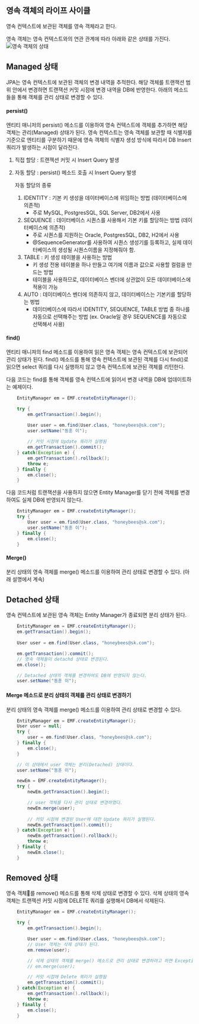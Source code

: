 ## 영속 객체의 라이프 사이클

영속 컨텍스트에 보관된 객체를 영속 객체라고 한다.


영속 객체는 영속 컨텍스트와의 연관 관계에 따라 아래와 같은 상태를 가진다.
![영속 객체의 상태](https://www.objectdb.com/files/images/manual/jpa-states.png)

## Managed 상태
JPA는 영속 컨텍스트에 보관된 객체의 변경 내역을 추적한다. 해당 객체를 트랜잭션 범위 안에서 변경하면 트랜잭션 커밋 시점에 변경 내역을 DB에 반영한다.
아래의 메소드들을 통해 객체를 관리 상태로 변경할 수 있다.

#### persist()
엔티티 매니저의 persist() 메소드를 이용하여 영속 컨텍스트에 객체를 추가하면 해당 객체는 관리(Managed) 상태가 된다.
영속 컨텍스트는 영속 객체를 보관할 때 식별자를 기준으로 엔티티를 구분하기 때문에 영속 객체의 식별자 생성 방식에 따라서
DB Insert 쿼리가 발생하는 시점이 달라진다.

1. 직접 할당 : 트랜젝션 커밋 시 Insert Query 발생
2. 자동 할당 : persist() 메소드 호출 시 Insert Query 발생 
    
    자동 할당의 종류 
    1. IDENTITY : 기본 키 생성을 데이터베이스에 위임하는 방법 (데이터베이스에 의존적)
        - 주로 MySQL, PostgresSQL, SQL Server, DB2에서 사용
    2. SEQUENCE : 데이터베이스 시퀀스를 사용해서 기본 키를 할당하는 방법 (데이터베이스에 의존적)
        - 주로 시퀀스를 지원하는 Oracle, PostgresSQL, DB2, H2에서 사용
        - @SequenceGenerator를 사용하여 시퀀스 생성기를 등록하고, 실제 데이터베이스의 생성될 시퀀스이름을 지정해줘야 함.
    3. TABLE : 키 생성 테이블을 사용하는 방법
        - 키 생성 전용 테이블을 하나 만들고 여기에 이름과 값으로 사용할 컬럼을 만드는 방법
        - 테이블을 사용하므로, 데이터베이스 벤더에 상관없이 모든 데이터베이스에 적용이 가능
    4. AUTO : 데이터베이스 벤더에 의존하지 않고, 데이터베이스는 기본키를 할당하는 벙법
        - 데이터베이스에 따라서 IDENTITY, SEQUENCE, TABLE 방법 중 하나를 자동으로 선택해주는 방법 (ex. Oracle일 경우 SEQUENCE를 자동으로 선택해서 사용)


#### find()
엔티티 매니져의 find 메소드를 이용하여 읽은 영속 객체는 영속 컨텍스트에 보관되어 관리 상태가 된다.
find() 메소드를 통해 영속 컨텍스트에 보관된 객체를 다시 find()로 읽으면 select 쿼리를 다시 실행하지 않고 영속 컨텍스트에 보관된 객체를 리턴한다.

다음 코드는 find를 통해 객체를 영속 컨텍스트에 읽어서 변경 내역을 DB에 업데이트하는 예제이다.

```Java
    EntityManager em = EMF.createEntityManager();

    try {
        em.getTransaction().begin();   

        User user = em.find(User.class, "honeybees@sk.com");
        user.setName("동훈 이");
        
        // 커밋 시점에 Update 쿼리가 실행됨
        em.getTransaction().commit();
    } catch(Exception e) {
        em.getTransaction().rollback();
        throw e;
    } finally {
        em.close();
    }
```

다음 코드처럼 트랜잭션을 사용하지 않으면 Entity Manager를 닫기 전에 객체를 변경하여도 실제 DB에 반영되지 않는다.
```Java
    EntityManager em = EMF.createEntityManager();
    try {
        User user = em.find(User.class, "honeybees@sk.com");
        user.setName("동훈 이");
    } finally {
        em.close();
    }
```


#### Merge()
분리 상태의 영속 객체를 merge() 메소드를 이용하여 관리 상태로 변경할 수 있다.
(아래 설명에서 계속)



## Detached 상태
영속 컨텍스트에 보관된 영속 객체는 Entity Manager가 종료되면 분리 상태가 된다.
```Java
    EntityManager em = EMF.createEntityManager();
    em.getTransaction().begin(); 
    
    User user = em.find(User.class, "honeybees@sk.com");

    em.getTransaction().commit();
    // 영속 객체들이 detachd 상태로 변경된다.
    em.close();

    // Detached 상태의 객체를 변경하여도 DB에 반영되지 않는다.
    user.setName("동훈 이");
```


#### Merge 메소드로 분리 상태의 객체를 관리 상태로 변경하기
분리 상태의 영속 객체를 merge() 메소드를 이용하여 관리 상태로 변경할 수 있다.

```Java
    EntityManager em = EMF.createEntityManager();
    User user = null;
    try {
        user = em.find(User.class, "honeybees@sk.com");
    } finally {
        em.close();
    }

    // 이 상태에서 user 객체는 분리(Detached) 상태이다.
    user.setName("동훈 이");

    newEm = EMF.createEntityManager();
    try {
        newEm.getTransaction().begin();   

        // user 객체를 다시 관리 상태로 변경하였다.
        newEm.merge(user);
        
        // 커밋 시점에 변경된 User에 대한 Update 쿼리가 실행된다.
        newEm.getTransaction().commit();
    } catch(Exception e) {
        newEm.getTransaction().rollback();
        throw e;
    } finally {
        newEm.close();
    }
```


## Removed 상태
영속 객체를 remove() 메소드를 통해 삭제 상태로 변경할 수 있다.
삭제 상태의 영속 객체는 트랜젝션 커밋 시점에 DELETE 쿼리를 실행해서 DB에서 삭제된다.

```Java
    EntityManager em = EMF.createEntityManager();

    try {
        em.getTransaction().begin();   

        User user = em.find(User.class, "honeybees@sk.com");
        // User 객체는 삭제 상태가 된다.
        em.remove(user);

        // 삭제 상태의 객체를 merge() 메소드로 관리 상태로 변경하려고 하면 Exception이 발생한다.
        // em.merge(user);

        // 커밋 시점에 Delete 쿼리가 실행됨
        em.getTransaction().commit();
    } catch(Exception e) {
        em.getTransaction().rollback();
        throw e;
    } finally {
        em.close();
    }
```